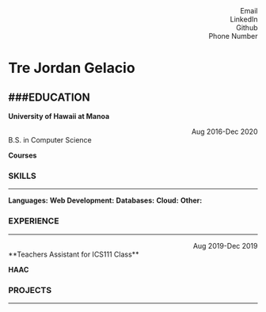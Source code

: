 <div align="right">Email</div>
<div align="right">LinkedIn</div>
<div align="right">Github</div>
<div align="right">Phone Number</div>

# Tre Jordan Gelacio

###EDUCATION
---
**University of Hawaii at Manoa** <div align="right">Aug 2016-Dec 2020</div>
B.S. in Computer Science

**Courses**


### SKILLS
---
**Languages:**
**Web Development:**
**Databases:**
**Cloud:**
**Other:**

### EXPERIENCE
---
<div align="right">Aug 2019-Dec 2019</div>
**Teachers Assistant for ICS111 Class**

**HAAC**

### PROJECTS
----
